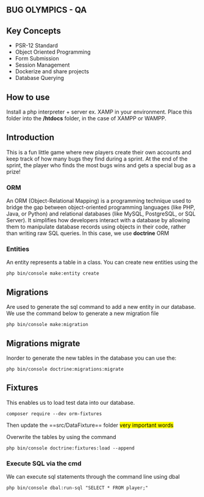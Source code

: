 ## BUG OLYMPICS - QA

## Key Concepts
- PSR-12 Standard
- Object Oriented Programming
- Form Submission
- Session Management
- Dockerize and share projects
- Database Querying

## How to use
Install a php interpreter + server ex. XAMP in your environment.
Place this folder into the **/htdocs** folder, in the case of XAMPP or WAMPP.

## Introduction 
This is a fun little game where new players create their own accounts and keep track of how many bugs they find during a sprint. At the end of the sprint, the player who finds the most bugs wins and gets a special bug as a prize!

### ORM 
An ORM (Object-Relational Mapping) is a programming technique used to bridge the gap between object-oriented programming languages (like PHP, Java, or Python) and relational databases (like MySQL, PostgreSQL, or SQL Server). It simplifies how developers interact with a database by allowing them to manipulate database records using objects in their code, rather than writing raw SQL queries.
In this case, we use **doctrine** ORM
### Entities
An entity represents a table in a class. You can create new entities using the 
```
php bin/console make:entity create
```


## Migrations
Are used to generate the sql command to add a new entity in our database.
We use the command below to generate a new migration file
```
php bin/console make:migration
```
## Migrations migrate
Inorder to generate the new tables in the database you can use the:
```
php bin/console doctrine:migrations:migrate
```

## Fixtures
This enables us to load test data into our database.
```
composer require --dev orm-fixtures
```
Then update the ==src/DataFixture== folder 
 <mark>very important words</mark>

Overwrite the tables by using the command
```
php bin/console doctrine:fixtures:load --append
```
### Execute SQL via the cmd
We can execute sql statements through the command line using dbal
```
php bin/console dbal:run-sql "SELECT * FROM player;"
```

